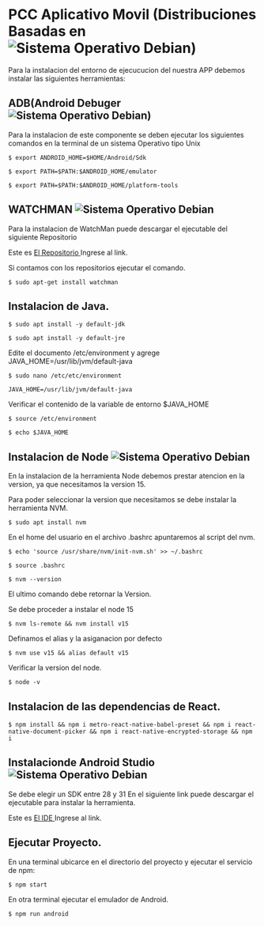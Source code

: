 # PCC Aplicativo Movil (Distribuciones Basadas en <image src="https://www.debian.org/Pics/openlogo-50.png" alt="Sistema Operativo Debian">)

Para la instalacion del entorno de ejecucucion del nuestra APP debemos instalar las siguientes herramientas:

## ADB(Android Debuger <image src="https://www.gstatic.com/devrel-devsite/prod/ve1047bac2072596082ccc64a64088fb0a63507911cb620939426585897346e00/android/images/rebrand/lockup.svg" alt="Sistema Operativo Debian">)

Para la instalacion de este componente se deben ejecutar los siguientes comandos en la terminal de un sistema Operativo tipo Unix
```
$ export ANDROID_HOME=$HOME/Android/Sdk
```
```
$ export PATH=$PATH:$ANDROID_HOME/emulator
```
```
$ export PATH=$PATH:$ANDROID_HOME/platform-tools
```

## WATCHMAN <image src="https://scontent.fclo1-4.fna.fbcdn.net/v/t39.2365-6/382493653_1061922124725556_6715288971044938610_n.jpg?_nc_cat=109&ccb=1-7&_nc_sid=e280be&_nc_ohc=FSs-5tvpjHYAX-u_-UL&_nc_oc=AQlz2frTBBs6RB0gwNCb5YrM0AFquU-bbjG5YsQ21ruuRZzYCVMD1c-aba7y02l4lmM&_nc_ht=scontent.fclo1-4.fna&oh=00_AfAI3ETNGWUknU2NwVOXUrW1wGMWR0QHZvYrNUHDdY3tPA&oe=659C656B" alt="Sistema Operativo Debian">

Para la instalacion de WatchMan puede descargar el ejecutable del siguiente Repositorio
<p>Este es <a href="http://example.com/" title="Title">
El Repositorio </a> Ingrese al link.</p>

Si contamos con los repositorios ejecutar el comando.

```
$ sudo apt-get install watchman
```

## Instalacion de Java.

```
$ sudo apt install -y default-jdk
```
```
$ sudo apt install -y default-jre
```
Edite el documento /etc/environment y agrege JAVA_HOME=/usr/lib/jvm/default-java

```
$ sudo nano /etc/etc/environment

JAVA_HOME=/usr/lib/jvm/default-java
```
Verificar el contenido de la variable de entorno $JAVA_HOME

```
$ source /etc/environment
```
```
$ echo $JAVA_HOME
```

## Instalacion de Node <image src="https://nodejs.org/static/images/logo.svg" alt="Sistema Operativo Debian">
En la instalacion de la herramienta Node debemos prestar atencion en la version, ya que necesitamos la version 15.

Para poder seleccionar la version que necesitamos se debe instalar la herramienta NVM.
```
$ sudo apt install nvm 
```

En el home del usuario en el archivo .bashrc apuntaremos al script del nvm.

```
$ echo 'source /usr/share/nvm/init-nvm.sh' >> ~/.bashrc
```
```
$ source .bashrc
```
```
$ nvm --version
```
El ultimo comando debe retornar la Version.

Se debe proceder a instalar el node 15

```
$ nvm ls-remote && nvm install v15
```
Definamos el alias y la asiganacion por defecto 
```
$ nvm use v15 && alias default v15
```
Verificar la version del node.

```
$ node -v
```

## Instalacion de las dependencias de React.
```
$ npm install && npm i metro-react-native-babel-preset && npm i react-native-document-picker && npm i react-native-encrypted-storage && npm i
```

## Instalacionde Android Studio <image src="https://www.gstatic.com/devrel-devsite/prod/ve1047bac2072596082ccc64a64088fb0a63507911cb620939426585897346e00/android/images/rebrand/lockup.svg" alt="Sistema Operativo Debian">
Se debe elegir un SDK entre 28 y 31
En el siguiente link puede descargar el ejecutable para instalar la herramienta.
<p>Este es <a href="https://developer.android.com/studio?gclid=Cj0KCQiAm4WsBhCiARIsAEJIEzUONxhXFsw95iKAxW_ppXrEtlkVOaSzZB-54-uyBcBR0l5KCzdDJDkaAhQLEALw_wcB&gclsrc=aw.ds&hl=es-419" title="Title">
El IDE  </a> Ingrese al link.</p>

## Ejecutar Proyecto.
En una terminal ubicarce en el directorio del proyecto y ejecutar el servicio de npm:

```
$ npm start
```
En otra terminal ejecutar el emulador de Android.

```
$ npm run android
```











 
